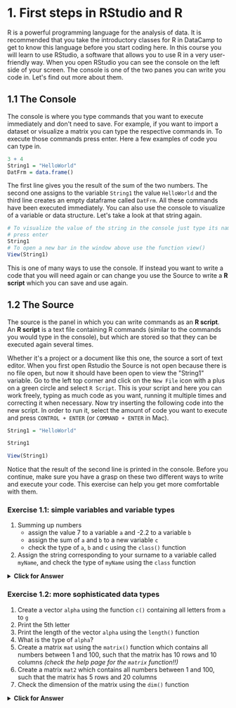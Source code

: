 # 1. First steps in RStudio and R

R is a powerful programming language for the analysis of data. It is recommended that you take the introductory classes for R in DataCamp to get to know this language before you start coding here. In this course you will learn to use RStudio, a software that allows you to use R in a very user-friendly way. When you open RStudio you can see the console on the left side of your screen. The console is one of the two panes you can write you code in. Let's find out more about them.

## 1.1 The Console

The console is where you type commands that you want to execute immediately and don't need to save. For example, if you want to import a dataset or visualize a matrix you can type the respective commands in. To execute those commands press enter. Here a few examples of code you can type in.


```r
3 + 4
String1 = "HelloWorld"
DatFrm = data.frame()
```

The first line gives you the result of the sum of the two numbers. The second one assigns to the variable `String1` the value `HelloWorld` and the third line creates an empty dataframe called `DatFrm`. All these commands have been executed immediately. You can also use the console to visualize of a variable or data structure. Let's take a look at that string again.


```r
# To visualize the value of the string in the console just type its name and
# press enter
String1
# To open a new bar in the window above use the function view()
View(String1)
```
This is one of many ways to use the console. If instead you want to write a code that you will need again or can change you use the Source to write a **R  script** which you can save and use again.

## 1.2 The Source

The source is the panel in which you can write commands as an **R script**. An **R script** is a text file containing R commands (similar to the commands you would type in the console), but which are stored so that they can be executed again several times. 

Whether it's a project or a document like this one, the source a sort of text editor. When you first open Rstudio the Source is not open because there is no file open, but now it should have been open to view the "String1" variable. Go to the left top corner and click on the `New File` icon with a plus on a green circle and select `R Script`. This is your script and here you can work freely, typing as much code as you want, running it multiple times and correcting it when necessary.
Now try inserting the following code into the new script. In order to run it, select the amount of code you want to execute and press `CONTROL + ENTER` (or `COMMAND + ENTER` in Mac).


```r
String1 = "HelloWorld"

String1

View(String1)
```

Notice that the result of the second line is printed in the console. Before you continue, make sure you have a grasp on these two different ways to write and execute your code. This exercise can help you get more comfortable with them.

### Exercise 1.1: simple variables and variable types

1. Summing up numbers
   + assign the value 7 to a variable `a` and -2.2 to a variable `b`
   + assign the sum of `a` and `b` to a new variable `c`
   + check the type of `a`, `b` and `c` using the `class()` function
2. Assign the string corresponding to your surname to a variable called `myName`, and check the type of `myName` using the `class` function


<details>
<summary><b>Click for Answer</b></summary>

```r
a = 7
b = -2.2
c = a + b
c
```

```
[1] 4.8
```

```r
class(a)
```

```
[1] "numeric"
```

```r
class(b)
```

```
[1] "numeric"
```

```r
class(c)
```

```
[1] "numeric"
```

```r
## 
myName = "Carl"
class(myName)
```

```
[1] "character"
```

</details>

### Exercise 1.2: more sophisticated data types

1. Create a vector `alpha` using the function `c()` containing all letters from `a` to `g`
2. Print the 5th letter
3. Print the length of the vector `alpha` using the `length()` function
4. What is the type of `alpha`?
5. Create a matrix `mat` using the `matrix()` function which contains all numbers between 1 and 100, such that the matrix has 10 rows and 10 columns *(check the help page for the `matrix` function!!)*
6. Create a matrix `mat2` which contains all numbers between 1 and 100, such that the matrix has 5 rows and 20 columns
7. Check the dimension of the matrix using the `dim()` function


<details>
<summary><b>Click for Answer</b></summary>

```r
## 
alpha = c("a", "b", "c", "d", "e", "f", "g")
## alternative solution would be:
alpha = letters[1:8]
## 
alpha[5]
```

```
[1] "e"
```

```r
## 
length(alpha)
```

```
[1] 8
```

```r
## 
class(alpha)
```

```
[1] "character"
```

```r
## 
mat = matrix(1:100, nrow = 10, ncol = 10)
## 
mat2 = matrix(1:100, nrow = 5, ncol = 20)
## 
dim(mat2)
```

```
[1]  5 20
```

Note how the `matrix` function arranges the  numbers inside the matrix; if you want to change the ordering, you can change the `byrow=...` argument in the `matrix` function! Try it out, and check the difference!
</details>



